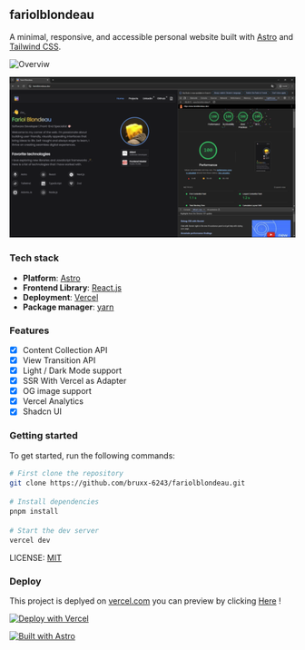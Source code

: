 ## fariolblondeau

A minimal, responsive, and accessible personal website built with [Astro](https://astro.build/) and [Tailwind CSS](https://tailwindcss.com/).

![Overviw](https://github.com/user-attachments/assets/7ef60458-8497-4c59-a710-4d0bb2b3afaa)

![SEO state](./public/static/seo-stats.png)

### Tech stack

- **Platform**: [Astro](https://github.com/withastro/astro)
- **Frontend Library**: [React.js](https://react.dev/)
- **Deployment**: [Vercel](https://www.netlify.com/)
- **Package manager**: [yarn](https://pnpm.io/)

### Features

- [x] Content Collection API
- [x] View Transition API
- [x] Light / Dark Mode support
- [x] SSR With Vercel as Adapter
- [x] OG image support
- [x] Vercel Analytics
- [x] Shadcn UI

### Getting started

To get started, run the following commands:

```bash
# First clone the repository
git clone https://github.com/bruxx-6243/fariolblondeau.git

# Install dependencies
pnpm install

# Start the dev server
vercel dev
```

LICENSE: [MIT](https://github.com/bruxx-6243/fariol-blondeau-resume/blob/main/LICENSE)

### Deploy

This project is deplyed on [vercel.com](vercel.com) you can preview by clicking [Here](https://fariolblondeau.dev/) !

[![Deploy with Vercel](https://vercel.com/button)](https://vercel.com/new/git/external?repository-url=https%3A%2F%2Fgithub.com%2Fdatejer%2Fvercel-badge%2Ftree%2Fmaster)

[![Built with Astro](https://astro.badg.es/v2/built-with-astro/small.svg)](https://astro.build)
